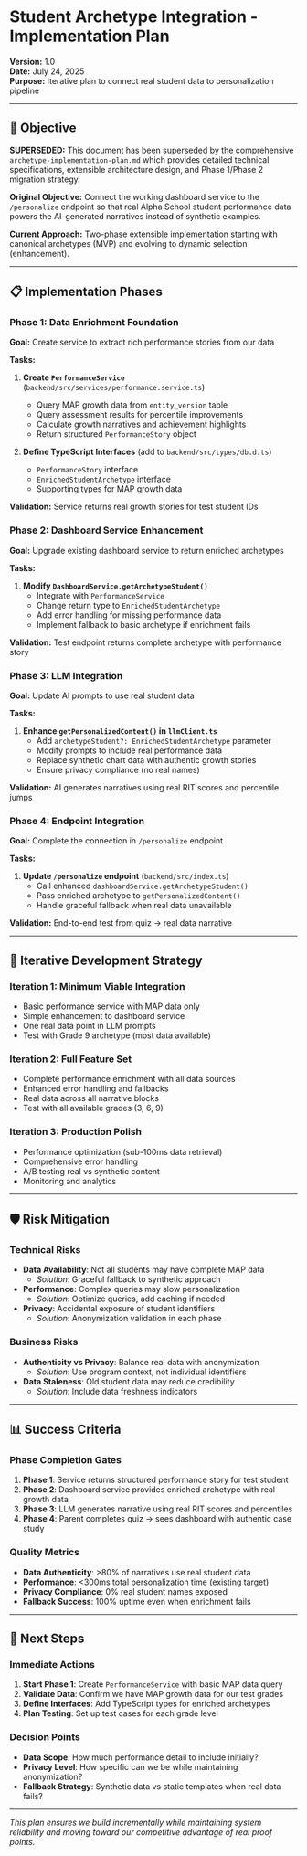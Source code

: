 # Student Archetype Integration - Implementation Plan

**Version:** 1.0  
**Date:** July 24, 2025  
**Purpose:** Iterative plan to connect real student data to personalization pipeline

---

## 🎯 **Objective**

**SUPERSEDED:** This document has been superseded by the comprehensive `archetype-implementation-plan.md` which provides detailed technical specifications, extensible architecture design, and Phase 1/Phase 2 migration strategy.

**Original Objective:** Connect the working dashboard service to the `/personalize` endpoint so that real Alpha School student performance data powers the AI-generated narratives instead of synthetic examples.

**Current Approach:** Two-phase extensible implementation starting with canonical archetypes (MVP) and evolving to dynamic selection (enhancement).

---

## 📋 **Implementation Phases**

### **Phase 1: Data Enrichment Foundation** 
**Goal:** Create service to extract rich performance stories from our data

**Tasks:**
1. **Create `PerformanceService`** (`backend/src/services/performance.service.ts`)
   - Query MAP growth data from `entity_version` table
   - Query assessment results for percentile improvements
   - Calculate growth narratives and achievement highlights
   - Return structured `PerformanceStory` object

2. **Define TypeScript Interfaces** (add to `backend/src/types/db.d.ts`)
   - `PerformanceStory` interface
   - `EnrichedStudentArchetype` interface
   - Supporting types for MAP growth data

**Validation:** Service returns real growth stories for test student IDs

### **Phase 2: Dashboard Service Enhancement**
**Goal:** Upgrade existing dashboard service to return enriched archetypes

**Tasks:**
1. **Modify `DashboardService.getArchetypeStudent()`**
   - Integrate with `PerformanceService`
   - Change return type to `EnrichedStudentArchetype`
   - Add error handling for missing performance data
   - Implement fallback to basic archetype if enrichment fails

**Validation:** Test endpoint returns complete archetype with performance story

### **Phase 3: LLM Integration**
**Goal:** Update AI prompts to use real student data

**Tasks:**
1. **Enhance `getPersonalizedContent()` in `llmClient.ts`**
   - Add `archetypeStudent?: EnrichedStudentArchetype` parameter
   - Modify prompts to include real performance data
   - Replace synthetic chart data with authentic growth stories
   - Ensure privacy compliance (no real names)

**Validation:** AI generates narratives using real RIT scores and percentile jumps

### **Phase 4: Endpoint Integration**
**Goal:** Complete the connection in `/personalize` endpoint

**Tasks:**
1. **Update `/personalize` endpoint** (`backend/src/index.ts`)
   - Call enhanced `dashboardService.getArchetypeStudent()`
   - Pass enriched archetype to `getPersonalizedContent()`
   - Handle graceful fallback when real data unavailable

**Validation:** End-to-end test from quiz → real data narrative

---

## 🔄 **Iterative Development Strategy**

### **Iteration 1: Minimum Viable Integration**
- Basic performance service with MAP data only
- Simple enhancement to dashboard service
- One real data point in LLM prompts
- Test with Grade 9 archetype (most data available)

### **Iteration 2: Full Feature Set**  
- Complete performance enrichment with all data sources
- Enhanced error handling and fallbacks
- Real data across all narrative blocks
- Test with all available grades (3, 6, 9)

### **Iteration 3: Production Polish**
- Performance optimization (sub-100ms data retrieval)
- Comprehensive error handling
- A/B testing real vs synthetic content
- Monitoring and analytics

---

## 🛡️ **Risk Mitigation**

### **Technical Risks**
- **Data Availability**: Not all students may have complete MAP data
  - *Solution*: Graceful fallback to synthetic approach
- **Performance**: Complex queries may slow personalization
  - *Solution*: Optimize queries, add caching if needed
- **Privacy**: Accidental exposure of student identifiers
  - *Solution*: Anonymization validation in each phase

### **Business Risks**
- **Authenticity vs Privacy**: Balance real data with anonymization
  - *Solution*: Use program context, not individual identifiers
- **Data Staleness**: Old student data may reduce credibility
  - *Solution*: Include data freshness indicators

---

## 📊 **Success Criteria**

### **Phase Completion Gates**
1. **Phase 1**: Service returns structured performance story for test student
2. **Phase 2**: Dashboard service provides enriched archetype with real growth data
3. **Phase 3**: LLM generates narrative using real RIT scores and percentiles  
4. **Phase 4**: Parent completes quiz → sees dashboard with authentic case study

### **Quality Metrics**
- **Data Authenticity**: >80% of narratives use real student data
- **Performance**: <300ms total personalization time (existing target)
- **Privacy Compliance**: 0% real student names exposed
- **Fallback Success**: 100% uptime even when enrichment fails

---

## 🚀 **Next Steps**

### **Immediate Actions**
1. **Start Phase 1**: Create `PerformanceService` with basic MAP data query
2. **Validate Data**: Confirm we have MAP growth data for our test grades
3. **Define Interfaces**: Add TypeScript types for enriched archetypes
4. **Plan Testing**: Set up test cases for each grade level

### **Decision Points**
- **Data Scope**: How much performance detail to include initially?
- **Privacy Level**: How specific can we be while maintaining anonymization?
- **Fallback Strategy**: Synthetic data vs static templates when real data fails?

---

*This plan ensures we build incrementally while maintaining system reliability and moving toward our competitive advantage of real proof points.* 